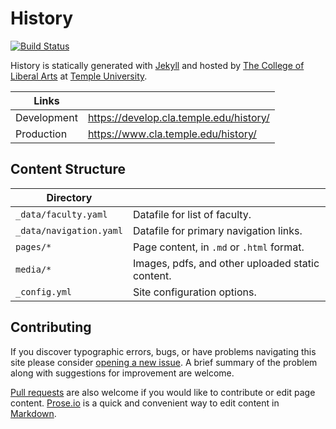# History

[![Build Status][travis-img]][travis]

History is statically generated with [Jekyll](https://jekyllrb.com) and hosted by [The College of Liberal Arts](https://liberalarts.temple.edu) at [Temple University](https://temple.edu).

| Links |  |
| --- | --- |
| Development | https://develop.cla.temple.edu/history/ |
| Production | https://www.cla.temple.edu/history/ |

## Content Structure

| Directory |  |
| --- | --- |
| ````_data/faculty.yaml```` | Datafile for list of faculty. |
| ````_data/navigation.yaml```` | Datafile for primary   navigation links. |
| ````pages/*```` | Page content, in ````.md```` or ````.html```` format. |
| ````media/*```` | Images, pdfs, and other uploaded static content. |
| ````_config.yml```` | Site configuration options. |

## Contributing

If you discover typographic errors, bugs, or have problems navigating this site please consider [opening a new issue][issue]. A brief summary of the problem along with suggestions for improvement are welcome.

[Pull requests][pr] are also welcome if you would like to contribute or edit page content. [Prose.io][prose] is a quick and convenient way to edit content in [Markdown][md].


[travis]: https://travis-ci.org/TULiberalArts/History
[travis-img]: https://travis-ci.org/TULiberalArts/History.svg?branch=master
[jekyll]: https://https://jekyllrb.com
[issue]: https://github.com/TULiberalArts/History/issues
[pr]: https://help.github.com/articles/about-pull-requests/
[prose]: https://prose.io/#TULiberalArts/History
[md]: http://whatismarkdown.com/
